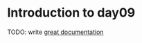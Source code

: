 # Introduction to day09

TODO: write [great documentation](http://jacobian.org/writing/what-to-write/)
